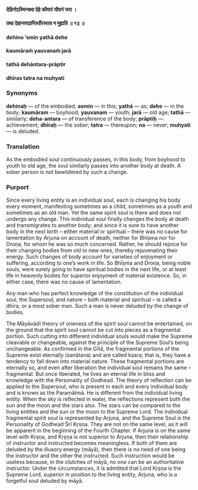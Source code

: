 #### देहिनोऽस्मिन्यथा देहे कौमारं यौवनं जरा ।
#### तथा देहान्तरप्राप्तिर्धीरस्तत्र न मुह्यति ॥ १३ ॥

#### dehino ’smin yathā dehe
#### kaumāraṁ yauvanaṁ jarā
#### tathā dehāntara-prāptir
#### dhīras tatra na muhyati

### Synonyms

**dehinaḥ** — of the embodied; **asmin** — in this; **yathā** — as; **dehe** — in the body; **kaumāram** — boyhood; **yauvanam** — youth; **jarā** — old age; **tathā** — similarly; **deha**-**antara** — of transference of the body; **prāptiḥ** — achievement; **dhīraḥ** — the sober; **tatra** — thereupon; **na** — never; **muhyati** — is deluded.

### Translation

As the embodied soul continuously passes, in this body, from boyhood to youth to old age, the soul similarly passes into another body at death. A sober person is not bewildered by such a change.

### Purport

Since every living entity is an individual soul, each is changing his body every moment, manifesting sometimes as a child, sometimes as a youth and sometimes as an old man. Yet the same spirit soul is there and does not undergo any change. This individual soul finally changes the body at death and transmigrates to another body; and since it is sure to have another body in the next birth – either material or spiritual – there was no cause for lamentation by Arjuna on account of death, neither for Bhīṣma nor for Droṇa, for whom he was so much concerned. Rather, he should rejoice for their changing bodies from old to new ones, thereby rejuvenating their energy. Such changes of body account for varieties of enjoyment or suffering, according to one’s work in life. So Bhīṣma and Droṇa, being noble souls, were surely going to have spiritual bodies in the next life, or at least life in heavenly bodies for superior enjoyment of material existence. So, in either case, there was no cause of lamentation.

Any man who has perfect knowledge of the constitution of the individual soul, the Supersoul, and nature – both material and spiritual – is called a dhīra, or a most sober man. Such a man is never deluded by the change of bodies.

The Māyāvādī theory of oneness of the spirit soul cannot be entertained, on the ground that the spirit soul cannot be cut into pieces as a fragmental portion. Such cutting into different individual souls would make the Supreme cleavable or changeable, against the principle of the Supreme Soul’s being unchangeable. As confirmed in the Gītā, the fragmental portions of the Supreme exist eternally (sanātana) and are called kṣara; that is, they have a tendency to fall down into material nature. These fragmental portions are eternally so, and even after liberation the individual soul remains the same – fragmental. But once liberated, he lives an eternal life in bliss and knowledge with the Personality of Godhead. The theory of reflection can be applied to the Supersoul, who is present in each and every individual body and is known as the Paramātmā. He is different from the individual living entity. When the sky is reflected in water, the reflections represent both the sun and the moon and the stars also. The stars can be compared to the living entities and the sun or the moon to the Supreme Lord. The individual fragmental spirit soul is represented by Arjuna, and the Supreme Soul is the Personality of Godhead Śrī Kṛṣṇa. They are not on the same level, as it will be apparent in the beginning of the Fourth Chapter. If Arjuna is on the same level with Kṛṣṇa, and Kṛṣṇa is not superior to Arjuna, then their relationship of instructor and instructed becomes meaningless. If both of them are deluded by the illusory energy (māyā), then there is no need of one being the instructor and the other the instructed. Such instruction would be useless because, in the clutches of māyā, no one can be an authoritative instructor. Under the circumstances, it is admitted that Lord Kṛṣṇa is the Supreme Lord, superior in position to the living entity, Arjuna, who is a forgetful soul deluded by māyā.